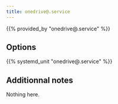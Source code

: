 ```yaml
---
title: onedrive@.service
---
```


{{% provided_by "onedrive@.service" %}}

## Options

{{% systemd_unit "onedrive@.service" %}}

## Additionnal notes

Nothing here.